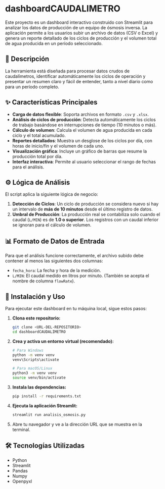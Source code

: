# dashboardCAUDALIMETRO

Este proyecto es un dashboard interactivo construido con Streamlit para analizar los datos de producción de un equipo de ósmosis inversa. La aplicación permite a los usuarios subir un archivo de datos (CSV o Excel) y genera un reporte detallado de los ciclos de producción y el volumen total de agua producida en un período seleccionado.

## 📜 Descripción

La herramienta está diseñada para procesar datos crudos de caudalímetros, identificar automáticamente los ciclos de operación y presentar un resumen claro y fácil de entender, tanto a nivel diario como para un período completo.

## ✨ Características Principales

- **Carga de datos flexible**: Soporta archivos en formato `.csv` y `.xlsx`.
- **Análisis de ciclos de producción**: Detecta automáticamente los ciclos de trabajo basándose en interrupciones de tiempo (10 minutos o más).
- **Cálculo de volumen**: Calcula el volumen de agua producida en cada ciclo y el total acumulado.
- **Reportes detallados**: Muestra un desglose de los ciclos por día, con horas de inicio/fin y el volumen de cada uno.
- **Visualización gráfica**: Incluye un gráfico de barras que resume la producción total por día.
- **Interfaz interactiva**: Permite al usuario seleccionar el rango de fechas para el análisis.

## ⚙️ Lógica de Análisis

El script aplica la siguiente lógica de negocio:
1.  **Detección de Ciclos**: Un ciclo de producción se considera nuevo si hay un intervalo de **más de 10 minutos** desde el último registro de datos.
2.  **Umbral de Producción**: La producción real se contabiliza solo cuando el caudal (`L/MIN`) es de **1.0 o superior**. Los registros con un caudal inferior se ignoran para el cálculo de volumen.

## 📊 Formato de Datos de Entrada

Para que el análisis funcione correctamente, el archivo subido debe contener al menos las siguientes dos columnas:

- `fecha_hora`: La fecha y hora de la medición.
- `L/MIN`: El caudal medido en litros por minuto. (También se acepta el nombre de columna `flowRate`).

## 🚀 Instalación y Uso

Para ejecutar este dashboard en tu máquina local, sigue estos pasos:

1.  **Clona este repositorio:**
    ```bash
    git clone <URL-DEL-REPOSITORIO>
    cd dashboardCAUDALIMETRO
    ```

2.  **Crea y activa un entorno virtual (recomendado):**
    ```bash
    # Para Windows
    python -m venv venv
    venv\Scripts\activate

    # Para macOS/Linux
    python3 -m venv venv
    source venv/bin/activate
    ```

3.  **Instala las dependencias:**
    ```bash
    pip install -r requirements.txt
    ```

4.  **Ejecuta la aplicación Streamlit:**
    ```bash
    streamlit run analisis_osmosis.py
    ```

5.  Abre tu navegador y ve a la dirección URL que se muestra en la terminal.

## 🛠️ Tecnologías Utilizadas

- Python
- Streamlit
- Pandas
- Numpy
- Openpyxl

